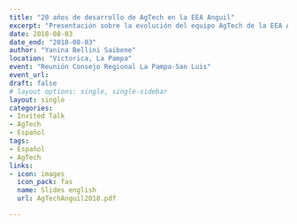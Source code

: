```yaml
---
title: "20 años de desarrollo de AgTech en la EEA Anguil"
excerpt: "Presentación sobre la evolución del equipo AgTech de la EEA Anguil y las tareas y actividades actuales"
date: 2018-08-03
date_end: "2018-08-03"
author: "Yanina Bellini Saibene"
location: "Victorica, La Pampa"
event: "Reunión Consejo Regional La Pampa-San Luis"
event_url: 
draft: false
# layout options: single, single-sidebar
layout: single
categories:
- Invited Talk
- AgTech
- Español
tags:
- Español
- AgTech
links:
- icon: images
  icon_pack: fas
  name: Slides english
  url: AgTechAnguil2018.pdf

---
```


